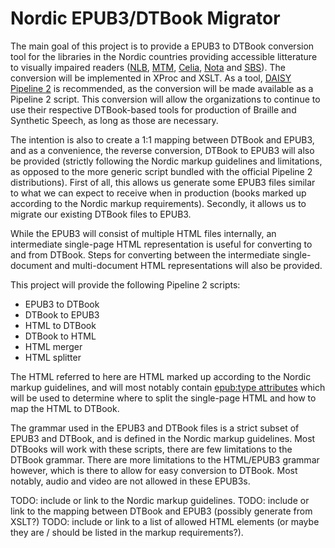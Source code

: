 Nordic EPUB3/DTBook Migrator
============================

The main goal of this project is to provide a EPUB3 to DTBook conversion tool for the libraries in the Nordic countries providing accessible litterature to visually impaired readers
([NLB](http://www.nlb.no/), [MTM](http://mtm.se/), [Celia](http://www.celia.fi/), [Nota](http://www.nota.nu/) and [SBS](http://sbs.ch/)).
The conversion will be implemented in XProc and XSLT. As a tool, [DAISY Pipeline 2](http://www.daisy.org/pipeline2) is recommended,
as the conversion will be made available as a Pipeline 2 script.
This conversion will allow the organizations to continue to use their respective DTBook-based tools for production of Braille and Synthetic Speech, as long as those are necessary.

The intention is also to create a 1:1 mapping between DTBook and EPUB3, and as a convenience, the reverse conversion, DTBook to EPUB3 will also be provided (strictly following the
Nordic markup guidelines and limitations, as opposed to the more generic script bundled with the official Pipeline 2 distributions). First of all, this allows us generate some EPUB3 files
similar to what we can expect to receive when in production (books marked up according to the Nordic markup requirements). Secondly, it allows us to migrate our existing DTBook files
to EPUB3.

While the EPUB3 will consist of multiple HTML files internally, an intermediate single-page HTML representation is useful for converting to and from DTBook. Steps for converting
between the intermediate single-document and multi-document HTML representations will also be provided.

This project will provide the following Pipeline 2 scripts:

 * EPUB3 to DTBook
 * DTBook to EPUB3
 * HTML to DTBook
 * DTBook to HTML
 * HTML merger
 * HTML splitter

The HTML referred to here are HTML marked up according to the Nordic markup guidelines, and will most notably contain
[epub:type attributes](http://www.idpf.org/accessibility/guidelines/content/semantics/epub-type.php) which will be used to determine where to split the single-page HTML and how to
map the HTML to DTBook.

The grammar used in the EPUB3 and DTBook files is a strict subset of EPUB3 and DTBook, and is defined in the Nordic markup guidelines. Most DTBooks will work with these scripts, there
are few limitations to the DTBook grammar. There are more limitations to the HTML/EPUB3 grammar however, which is there to allow for easy conversion to DTBook.
Most notably, audio and video are not allowed in these EPUB3s.

TODO: include or link to the Nordic markup guidelines.
TODO: include or link to the mapping between DTBook and EPUB3 (possibly generate from XSLT?)
TODO: include or link to a list of allowed HTML elements (or maybe they are / should be listed in the markup requirements?).
